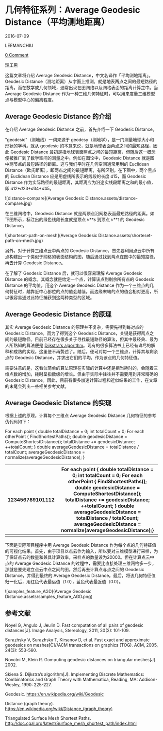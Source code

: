 ﻿# 几何特征系列：Average Geodesic Distance（平均测地距离）



2016-07-09



LEEMANCHIU



[0 Comment](http://lemonc.me/average-geodesic-distance.html#respond)



[理工男](http://lemonc.me/category/science-engineering)

这篇文章将介绍  Average Geodesic Distance，中文名译作「平均测地距离」。Geodesic  Distance（测地距离）从字面上推测，就是地表两点之间的最短路径的距离。而在数学或几何领域，通常出现在图网络以及网格表面的距离计算之中。当 Average  Geodesic Distance 作为一种三维几何特征时，可以用来度量三维模型点与模型中心的偏离程度。

## Average Geodesic Distance 的介绍

在介绍 Average Geodesic Distance 之前，首先介绍一下 Geodesic Distance。

"geodesic"（测地线）一词来源于  geodesy（测地学），是一门测量地球大小和形状的学科。就从 geodesic 的本意来说，就是地球表面两点之间的最短路径，因此  Geodesic Distance  最初是指地球表面两点之间的最短距离，但随后这一概念便被推广到了数学空间的测量之中。例如在图论中，Geodesic Distance  就是图中两节点的最短路径的距离。这与我们平时在几何空间通常用到的 Euclidean  Distance（欧氏距离），即两点之间的最短距离，有所区别。在下图中，两个黑点的 Euclidean Distance  应是用虚线所表示的线段的长度 *d*15，而 Geodesic Distance 作为实际路径的最短距离，其距离应为沿途实线段距离之和的最小值，即 *d*12+*d*23+*d*34+*d*45。

![distance-compare](Average Geodesic Distance.assets/distance-compare.jpg)

在三维网格中，Geodesic Distance 就是两顶点沿网格表面最短路径的距离。如下图所示，标注出的绿色线段长度就是顶点 *v**s* 到顶点 *v**t* 的 Geodesic Distance。

![shorteset-path-on-mesh](Average Geodesic Distance.assets/shorteset-path-on-mesh.jpg)

另外，对于计算三维点云中两点的 Geodesic Distance，首先要利用点云中所有点构建出一个类似于网格的表面结构的图，随后通过找到两点在图中的最短路径，再去计算 Geodesic Distance。

在了解了  Geodesic Distance 后，就可以很容易理解 Average Geodesic Distance  的概念。其概念就是给定一个点，计算该点到剩余所有点的 Geodesic Distance 的平均值。用这个 Average Geodesic  Distance  作为一个三维点的几何特征时，越靠近中心部位的点的值会越低，而边缘末端的点的值会相对更高，所以很容易通过此特征捕获到这两种类型的区域。

## Average Geodesic Distance 的原理

其实  Average Geodesic Distance 的原理并不复杂，需要先得到每对点的 Geodesic Distance，而为了得到这个  Geodesic Distance，关键是获得两点之间的最短路径。目前已经存在很多关于寻找最短路径的算法，但其中最经典、最为人所熟知的算法便是 [Dijkstra's algorithm](https://en.wikipedia.org/wiki/Dijkstra%27s_algorithm)。现有的很多算法书上已经有详尽的解释和成熟的实现，这里便不再赘述了。随后，便可对每一个三维点，计算其与剩余点的 Geodesic Distance，并求出它们的平均，作为该点的几何特征值。

需要注意的是，这看似简单的算法原理在实际的计算中还是相当耗时的，会随着三维点数的增加，耗时呈指数级的增长。但由于实际中往往并不需要用到非常精确的  Geodesic Distance，因此，目前有很多加速计算过程和近似结果的工作，在文章的末尾会列出一些相关参考文献。

## Average Geodesic Distance 的实现

根据上述的原理，计算每个三维点 Average Geodesic Distance 几何特征的参考伪代码如下：

For each point {     double totalDistance = 0;     int totalCount = 0;     For each otherPoint {         FindShortestPaths();         double geodesicDistance = ComputeShortestDistance();         totalDistance += geodesicDistance;         ++totalCount;     }     double averageGeodesicDistance = totalDistance / totalCount;     averageGeodesicDistance = normalize(averageGeodesicDistance); }

| 123456789101112 | For each point {    double totalDistance = 0;    int totalCount = 0;    For each otherPoint {        FindShortestPaths();        double geodesicDistance = ComputeShortestDistance();        totalDistance += geodesicDistance;        ++totalCount;    }    double averageGeodesicDistance = totalDistance / totalCount;    averageGeodesicDistance = normalize(averageGeodesicDistance);} |
| --------------- | ------------------------------------------------------------ |
|                 |                                                              |

下面是实际项目程序中用  Average Geodesic Distance  作为每个点的几何特征值的可视化结果。首先，由于项目以点云作为输入，所以要对三维模型进行采样，为了保证点云的数量和兼具计算效率，采样点的数量设为20000。但在计算点云中点的 Average  Geodesic Distance 的过程中，需要比直接处理三维网格多一步，那就是要先建立点云中点之间的图，然后再去计算点与点之间的  Geodesic Distance，并得到最终的 Average Geodesic  Distance。最后，将该几何特征值归一化后，用红色代表最远值（1.0），蓝色代表最近值（0.0）。

![samples_feature_AGD](Average Geodesic Distance.assets/samples_feature_AGD.png)

## 参考文献

Noyel  G, Angulo J, Jeulin D. Fast computation of all pairs of geodesic  distances[J]. Image Analysis, Stereology, 2011, 30(2): 101-109.

Surazhsky  V, Surazhsky T, Kirsanov D, et al. Fast exact and approximate geodesics  on meshes[C]//ACM transactions on graphics (TOG). ACM, 2005, 24(3):  553-560.

Novotni M, Klein R. Gomputing geodesic distances on triangular meshes[J]. 2002.

Skiena  S. Dijkstra’s algorithm[J]. Implementing Discrete Mathematics:  Combinatorics and Graph Theory with Mathematica, Reading, MA:  Addison-Wesley, 1990: 225-227.

Geodesic. <https://en.wikipedia.org/wiki/Geodesic>

Distance (graph theory). <https://en.wikipedia.org/wiki/Distance_(graph_theory)>

Triangulated Surface Mesh Shortest Paths. <http://doc.cgal.org/latest/Surface_mesh_shortest_path/index.html>

